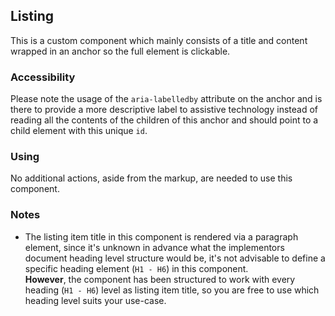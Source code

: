 ## Listing

This is a custom component which mainly consists of a title and content wrapped in an anchor
so the full element is clickable.

### Accessibility

Please note the usage of the `aria-labelledby` attribute on the anchor and is there to provide a more descriptive label to assistive technology
instead of reading all the contents of the children of this anchor
and should point to a child element with this unique `id`.

### Using

No additional actions, aside from the markup, are needed to use this component.

### Notes

* The listing item title in this component is rendered via a paragraph element, since it's unknown in advance what the implementors document heading level structure would be, it's not advisable to define a specific heading element (`H1 - H6`) in this component.<br>
**However**, the component has been structured to work with every heading (`H1 - H6`) level as listing item title, so you are free to use which heading level suits your use-case.

